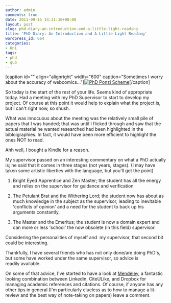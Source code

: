 ```yaml
---
author: admin
comments: true
date: 2011-09-15 14:31:10+00:00
layout: post
slug: phd-diary-an-introduction-and-a-little-light-reading
title: 'PhD Diary: An Introduction and A Little Light Reading'
wordpress_id: 664
categories:
- Uni
tags:
- phd
- qub
---
```


[caption id="" align="alignright" width="600" caption="Sometimes I worry about the accuracy of webcomics..."][![PhD Ponzi Scheme](http://www.phdcomics.com/comics/archive/phd030909s.gif)](http://www.phdcomics.com/comics.php?f=1144)[/caption]

So today is the start of the rest of your life. Seems kind of appropriate today. Had a meeting with my PhD Supervisor to start to develop my project. Of course at this point it would help to explain what the project is, but I can't right now, so shush.<!-- more -->

What was innocuous about the meeting was the relatively small pile of papers that I was handed; that was until I flicked through and saw that the actual material he wanted researched had been highlighted in the bibloigraphies. In fact, it would have been more efficient to highlight the ones NOT to read.

Ahh well, I bought a Kindle for a reason.

My supervisor passed on an interesting commentary on what a PhD actually is; he said that it comes in three stages (not years, stages). (I may have taken some artistic liberties with the language, but you'll get the point)



	
  1. Bright Eyed Apprentice and Zen Master; the student has all the energy and relies on the supervisor for guidance and verification

	
  2. The Petulant Brat and the Withering Lord; the student now has about as much knowledge in the subject as the supervisor, leading to inevitable 'conflicts of opinion' and a need for the student to back up his arguments constantly.

	
  3. The Master and the Emeritus; the student is now a domain expert and can more or less 'school' the now obsolete (in this field) supervisor.


Considering the personalities of myself and  my supervisor, that second bit could be interesting.

Thankfully, I have several friends who has not only done/are doing PhD's, but some have worked under the same supervisor, so advice is readily available.

On some of that advice, I've started to have a look at [Mendeley](http://www.mendeley.com/), a fantastic looking combination between Linkedin, CiteULike, and Dropbox for managing academic references and citations. Of course, if anyone has any other tips in general (I'm particularly clueless as to how to manage a lit-review and the best way of note-taking on papers) leave a comment.
